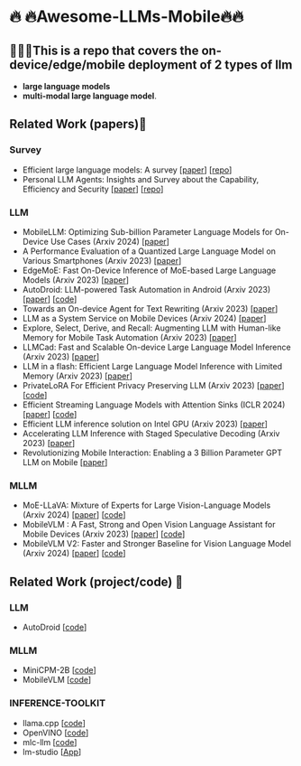 # :fire: :fire:Awesome-LLMs-Mobile:fire::fire:

## :loudspeaker::loudspeaker::loudspeaker:This is a repo that covers the **on-device/edge/mobile** deployment of 2 types of llm

-  **large language models**
- **multi-modal large language model**.

## Related Work (papers):book:

### Survey

- Efficient large language models: A survey [[paper](https://arxiv.org/abs/2312.03863)] [[repo](https://github.com/AIoT-MLSys-Lab/Efficient-LLMs-Survey)]
- Personal LLM Agents: Insights and Survey about the Capability, Efficiency and Security [[paper](https://arxiv.org/pdf/2401.05459)] [[repo](https://github.com/MobileLLM/Personal_LLM_Agents_Survey)]

### LLM

- MobileLLM: Optimizing Sub-billion Parameter Language Models for On-Device Use Cases (Arxiv 2024) [[paper](https://arxiv.org/abs/2402.14905)]
- A Performance Evaluation of a Quantized Large Language Model on Various Smartphones (Arxiv 2023) [[paper](https://arxiv.org/abs/2312.12472)]
- EdgeMoE: Fast On-Device Inference of MoE-based Large Language Models (Arxiv 2023) [[paper](https://arxiv.org/pdf/2308.14352)]
- AutoDroid: LLM-powered Task Automation in Android (Arxiv 2023) [[paper](https://arxiv.org/pdf/2308.15272)] [[code](https://github.com/MobileLLM/AutoDroid)]
- Towards an On-device Agent for Text Rewriting (Arxiv 2023) [[paper](https://arxiv.org/abs/2308.11807)]
- LLM as a System Service on Mobile Devices (Arxiv 2024) [[paper](https://arxiv.org/pdf/2403.11805.pdf)] 
- Explore, Select, Derive, and Recall: Augmenting LLM
  with Human-like Memory for Mobile Task Automation (Arxiv 2023) [[paper](https://arxiv.org/abs/2312.03003)] 
- LLMCad: Fast and Scalable On-device Large Language Model Inference (Arxiv 2023) [[paper](https://arxiv.org/abs/2309.04255)]
- LLM in a flash: Efficient Large Language Model Inference with Limited Memory (Arxiv 2023) [[paper](https://arxiv.org/pdf/2312.11514.pdf)]
- PrivateLoRA For Efficient Privacy Preserving LLM (Arxiv 2023) [[paper](https://arxiv.org/abs/2311.14030)] [[code](https://github.com/alipay/private_llm)]
- Efficient Streaming Language Models with Attention Sinks (ICLR 2024) [[paper](https://arxiv.org/abs/2309.17453)] [[code](https://github.com/mit-han-lab/streaming-llm)]
- Efficient LLM inference solution on Intel GPU (Arxiv 2023) [[paper](https://arxiv.org/abs/2401.05391)]
- Accelerating LLM Inference with Staged Speculative Decoding (Arxiv 2023) [[paper](https://arxiv.org/abs/2308.04623)]
- Revolutionizing Mobile Interaction: Enabling a 3 Billion Parameter GPT LLM on Mobile [[paper](https://arxiv.org/pdf/2310.01434)]

### MLLM

- MoE-LLaVA: Mixture of Experts for Large Vision-Language Models (Arxiv 2024) [[paper](https://arxiv.org/abs/2401.15947)] [[code](https://github.com/PKU-YuanGroup/MoE-LLaVA)]
- MobileVLM : A Fast, Strong and Open Vision Language Assistant for Mobile Devices (Arxiv 2023) [[paper](https://arxiv.org/pdf/2312.16886)] [[code](https://github.com/Meituan-AutoML/MobileVLM)] 
- MobileVLM V2: Faster and Stronger Baseline for Vision Language Model (Arxiv 2024) [[paper](https://arxiv.org/pdf/2402.03766)] [[code](https://github.com/Meituan-AutoML/MobileVLM)]

## Related Work (project/code) :office:

### LLM

- AutoDroid [[code](https://github.com/MobileLLM/AutoDroid)]

### MLLM

- MiniCPM-2B [[code](https://github.com/OpenBMB/MiniCPM)]
- MobileVLM [[code](https://github.com/Meituan-AutoML/MobileVLM)]

### INFERENCE-TOOLKIT

- llama.cpp [[code](https://github.com/ggerganov/llama.cpp)]
- OpenVINO [[code](https://github.com/openvinotoolkit/openvino)]
- mlc-llm [[code](https://github.com/mlc-ai/mlc-llm)]
- lm-studio [[App](https://lmstudio.ai/)]

